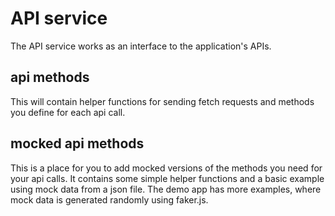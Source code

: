 # API service

The API service works as an interface to the application's APIs.

## api methods

This will contain helper functions for sending fetch requests and methods you define for each api call.

## mocked api methods

This is a place for you to add mocked versions of the methods you need for your api calls. It contains some simple helper functions and a basic example using mock data from a json file. The demo app has more examples, where mock data is generated randomly using faker.js.
